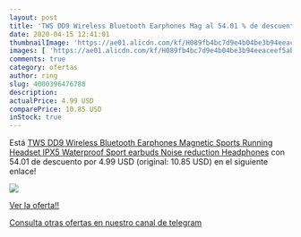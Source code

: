 ```yaml
---
layout: post
title: 'TWS DD9 Wireless Bluetooth Earphones Mag al 54.01 % de descuento'
date: 2020-04-15 12:41:01
thumbnailImage: 'https://ae01.alicdn.com/kf/H089fb4bc7d9e4b04be3b94eeaceef5abs/TWS-DD9-Wireless-Bluetooth-Earphones-Magnetic-Sports-Running-Headset-IPX5-Waterproof-Sport-earbuds-Noise-reduction-Headphones.jpg_350x350._SL200_.jpg'
images: [ 'https://ae01.alicdn.com/kf/H089fb4bc7d9e4b04be3b94eeaceef5abs/TWS-DD9-Wireless-Bluetooth-Earphones-Magnetic-Sports-Running-Headset-IPX5-Waterproof-Sport-earbuds-Noise-reduction-Headphones.jpg_350x350._SL200_.jpg' ]
comments: true
category: ofertas
author: ring
slug: 4000396476788
description:
actualPrice: 4.99 USD
comparePrice: 10.85 USD
inStock: true
---
```


Está [TWS DD9 Wireless Bluetooth Earphones Magnetic Sports Running Headset IPX5 Waterproof Sport earbuds Noise reduction Headphones](https://www.amazon.com/dp/4000396476788/?tag=redken08-20) con 54.01 de descuento por 4.99 USD (original: 10.85 USD) en el siguiente enlace!

[![](https://ae01.alicdn.com/kf/H089fb4bc7d9e4b04be3b94eeaceef5abs/TWS-DD9-Wireless-Bluetooth-Earphones-Magnetic-Sports-Running-Headset-IPX5-Waterproof-Sport-earbuds-Noise-reduction-Headphones.jpg_350x350._SL200_.jpg)](https://www.amazon.com/dp/4000396476788/?tag=redken08-20)

[Ver la oferta!!](https://www.amazon.com/dp/4000396476788/?tag=redken08-20)

[Consulta otras ofertas en nuestro canal de telegram](https://t.me/s/ofertas25)
